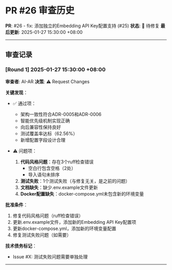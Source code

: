 # PR #26 审查历史

**PR**: #26 - fix: 添加独立的Embedding API Key配置支持 (#25)
**状态**: 🔄 待修复
**最后更新**: 2025-01-27 15:30:00 +08:00

---

## 审查记录

### [Round 1] 2025-01-27 15:30:00 +08:00

**审查者**: AI-AR
**决策**: ⚠️ Request Changes

**关键发现**：
- ✅ 通过项：
  - 架构一致性符合ADR-0005和ADR-0006
  - 智能优先级机制实现正确
  - 向后兼容性保持良好
  - 测试覆盖率达标（62.56%）
  - 新增配置字段设计合理

- ⚠️ 问题项：
  1. **代码风格问题**：存在3个ruff检查错误
     - 空白行包含空格（2处）
     - 导入语句未排序
  2. **测试失败**：1个测试失败（与修复无关，是之前的问题）
  3. **文档缺失**：缺少.env.example文件更新
  4. **Docker配置缺失**：docker-compose.yml未包含新的环境变量

**批准条件**：
1. 修复代码风格问题（ruff检查错误）
2. 更新.env.example文件，添加新的Embedding API Key配置项
3. 更新docker-compose.yml，添加新的环境变量配置
4. 修复测试失败问题（如需要）

**技术债务标记**：
- Issue #X: 测试失败问题需要单独处理

---

